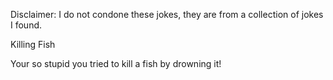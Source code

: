 Disclaimer: I do not condone these jokes, they are from a collection of jokes I found.

Killing Fish

Your so stupid you tried to kill a fish by drowning it!

